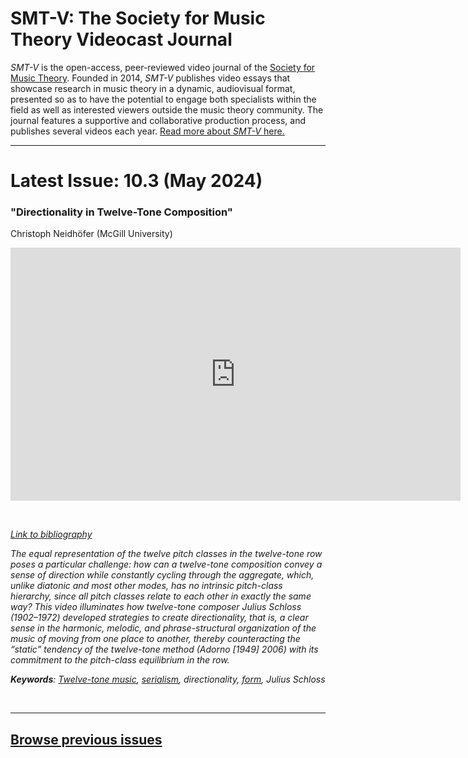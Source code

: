 # SMT-V: The Society for Music Theory Videocast Journal

_SMT-V_ is the open-access, peer-reviewed video journal of the [Society for Music Theory](http://www.societymusictheory.org). Founded in 2014, _SMT-V_ publishes video essays that showcase research in music theory in a dynamic, audiovisual format, presented so as to have the potential to engage both specialists within the field as well as interested viewers outside the music theory community. The journal features a supportive and collaborative production process, and publishes several videos each year. [Read more about _SMT-V_ here.](about)

<hr>

# Latest Issue: 10.3 (May 2024)

### "Directionality in Twelve-Tone Composition"
Christoph Neidhöfer (McGill University)

<div class="intrinsic-container intrinsic-container-16x9">
<center><iframe src="https://player.vimeo.com/video/827723054?title=0&byline=0&portrait=0" width="720" height="405" frameborder="0" allow="autoplay; fullscreen" allowfullscreen></iframe></center>
</div><p>&nbsp;</p>

*[Link to bibliography](http://www.smt-v.org/bibliographies/10_3_Neidhofer.pdf)*

*The equal representation of the twelve pitch classes in the twelve-tone row poses a particular challenge: how can a twelve-tone composition convey a sense of direction while constantly cycling through the aggregate, which, unlike diatonic and most other modes, has no intrinsic pitch-class hierarchy, since all pitch classes relate to each other in exactly the same way? This video illuminates how twelve-tone composer Julius Schloss (1902–1972) developed strategies to create directionality, that is, a clear sense in the harmonic, melodic, and phrase-structural organization of the music of moving from one place to another, thereby counteracting the “static” tendency of the twelve-tone method (Adorno [1949] 2006) with its commitment to the pitch-class equilibrium in the row.*

***Keywords**: [Twelve-tone music](https://www.smt-v.org/teach/twentiethcentury.html), [serialism](https://www.smt-v.org/teach/twelvetone.html), directionality, [form](https://www.smt-v.org/teach/form.html), Julius Schloss*

<!--DOI: [http://doi.org/10.30535/smtv.10.3](http://doi.org/10.30535/smtv.10.3)-->
<p>&nbsp;</p>
<hr>



## [Browse previous issues](archives)
